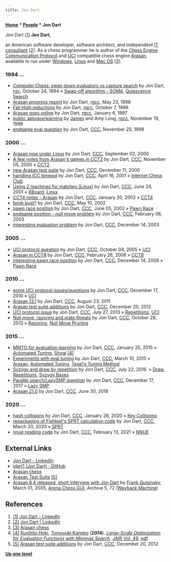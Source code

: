 ```yaml
---
title: Jon Dart
---
```

**[Home](Home "Home") \* [People](People "People") \* Jon Dart**



 [](https://www.linkedin.com/pub/jon-dart/3/382/b7) Jon Dart <a id="cite-note-1" href="#cite-ref-1">[1]</a> 
**Jon Dart**,  

an American software developer, software architect, and independent [IT consultant](https://en.wikipedia.org/wiki/Information_technology_consulting) <a id="cite-note-2" href="#cite-ref-2">[2]</a>. As a chess programmer he is author of the [Chess Engine Communication Protocol](Chess_Engine_Communication_Protocol "Chess Engine Communication Protocol") and [UCI](UCI "UCI") compatible chess engine [Arasan](Arasan "Arasan"), available to run under [Windows](Windows "Windows"), [Linux](Linux "Linux") and [Mac OS](Mac_OS "Mac OS") <a id="cite-note-3" href="#cite-ref-3">[3]</a>. 



### 1994 ...


* [Computer Chess: swap down evaluators vs capture search](http://groups.google.com/group/rec.games.chess/browse_frm/thread/dd1c55ecc9f48717) by Jon Dart, [rgc](Computer_Chess_Forums "Computer Chess Forums"), October 24, 1994 » [Swap-off algorithm - SOMA](SOMA#Swapoff "SOMA"), [Quiescence Search](Quiescence_Search "Quiescence Search")
* [Arasan progress report](http://groups.google.com/group/rec.games.chess.computer/browse_frm/thread/d75cd258ea73a4a7) by Jon Dart, [rgcc](Computer_Chess_Forums "Computer Chess Forums"), May 23, 1996
* [Fail High reductions](http://groups.google.com/group/rec.games.chess.computer/browse_frm/thread/548e7af6ccc53474) by Jon Dart, [rgcc](Computer_Chess_Forums "Computer Chess Forums"), October 7, 1996
* [Arasan goes online](http://groups.google.com/group/rec.games.chess.computer/browse_frm/thread/4a4705301c3c3229) by Jon Dart, [rgcc](Computer_Chess_Forums "Computer Chess Forums"), January 6, 1997
* [public aplogoy/warning](https://groups.google.com/d/msg/rec.games.chess.computer/oM5FT21uIOg/YpA4IUZz6B4J) by [James](James_Swafford "James Swafford") and Amy Long, [rgcc](Computer_Chess_Forums "Computer Chess Forums"), November 19, 1998
* [endgame eval question](https://www.stmintz.com/ccc/index.php?id=33992) by Jon Dart, [CCC](CCC "CCC"), November 25, 1998


### 2000 ...


* [Arasan now under Linux](https://www.stmintz.com/ccc/index.php?id=127953) by Jon Dart, [CCC](CCC "CCC"), September 02, 2000
* [A few notes from Arasan's games in CCT2](https://www.stmintz.com/ccc/index.php?id=136752) by Jon Dart, [CCC](CCC "CCC"), November 05, 2000 » [CCT2](CCT2 "CCT2")
* [new Arasan test suite](https://www.stmintz.com/ccc/index.php?id=144372) by Jon Dart, [CCC](CCC "CCC"), December 11, 2000
* [handling ICC timeout](https://www.stmintz.com/ccc/index.php?id=163847) by Jon Dart, [CCC](CCC "CCC"), April 16, 2001 » [Internet Chess Club](index.php?title=Internet_Chess_Club&action=edit&redlink=1 "Internet Chess Club (page does not exist)")
* [Using 2 machines for matches (Linux)](https://www.stmintz.com/ccc/index.php?id=176716) by Jon Dart, [CCC](CCC "CCC"), June 24, 2001 » [XBoard](XBoard "XBoard"), [Linux](Linux "Linux")
* [CCT4 notes - Arasan](https://www.stmintz.com/ccc/index.php?id=208715) by Jon Dart, [CCC](CCC "CCC"), January 20, 2002 » [CCT4](CCT4 "CCT4")
* [book bust?](https://www.stmintz.com/ccc/index.php?id=229027) by Jon Dart, [CCC](CCC "CCC"), May 10, 2002
* [pawn race position](https://www.stmintz.com/ccc/index.php?id=234121) by Jon Dart, [CCC](CCC "CCC"), June 05, 2002 » [Pawn Race](Pawn_Race "Pawn Race")
* [endgame position - null move problem](https://www.stmintz.com/ccc/index.php?id=282362) by Jon Dart, [CCC](CCC "CCC"), February 06, 2003
* [interesting evaluation problem](https://www.stmintz.com/ccc/index.php?id=335956) by Jon Dart, [CCC](CCC "CCC"), December 14, 2003


### 2005 ...


* [UCI protocol question](https://www.stmintz.com/ccc/index.php?id=453616) by Jon Dart, [CCC](CCC "CCC"), October 04, 2005 » [UCI](UCI "UCI")
* [Arasan in CCT8](https://www.stmintz.com/ccc/index.php?id=489903) by Jon Dart, [CCC](CCC "CCC"), February 26, 2006 » [CCT8](CCT8 "CCT8")
* [interesting pawn race position](http://www.talkchess.com/forum/viewtopic.php?t=25434) by Jon Dart, [CCC](CCC "CCC"), December 14, 2008 » [Pawn Race](Pawn_Race "Pawn Race")


### 2010 ...


* [some UCI protocol issues/questions](http://www.talkchess.com/forum/viewtopic.php?topic_view=threads&p=381800) by Jon Dart, [CCC](CCC "CCC"), December 17, 2010 » [UCI](UCI "UCI")
* [Arasan 13.1](http://www.talkchess.com/forum/viewtopic.php?t=40157) by Jon Dart, [CCC](CCC "CCC"), August 23, 2011
* [Arasan test suite additions](http://www.talkchess.com/forum/viewtopic.php?t=46500) by Jon Dart, [CCC](CCC "CCC"), December 20, 2012
* [UCI protocol issue](http://www.talkchess.com/forum/viewtopic.php?t=48768) by Jon Dart, [CCC](CCC "CCC"), July 27, 2013 » [Repetitions](Repetitions "Repetitions"), [UCI](UCI "UCI")
* [Null move, razoring and mate threats](http://www.talkchess.com/forum/viewtopic.php?t=49863) by Jon Dart, [CCC](CCC "CCC"), October 28, 2013 » [Razoring](Razoring "Razoring"), [Null Move Pruning](Null_Move_Pruning "Null Move Pruning")


### 2015 ...


* [MMTO for evaluation learning](http://www.talkchess.com/forum/viewtopic.php?t=55084) by Jon Dart, [CCC](CCC "CCC"), January 25, 2015 » [Automated Tuning](Automated_Tuning "Automated Tuning"), [Shogi](Shogi "Shogi") <a id="cite-note-4" href="#cite-ref-4">[4]</a>
* [Experiments with eval tuning](http://www.talkchess.com/forum/viewtopic.php?t=55621) by Jon Dart, [CCC](CCC "CCC"), March 10, 2015 » [Arasan](Arasan "Arasan"), [Automated Tuning](Automated_Tuning "Automated Tuning"), [Texel's Tuning Method](Texel%27s_Tuning_Method "Texel's Tuning Method")
* [Syzygy and draw by repetition](http://www.talkchess.com/forum/viewtopic.php?t=60906) by Jon Dart, [CCC](CCC "CCC"), July 22, 2016  » [Draw](Draw "Draw"), [Repetitions](Repetitions "Repetitions"), [Syzygy Bases](Syzygy_Bases "Syzygy Bases")
* [Parallel search/LazySMP question](http://www.talkchess.com/forum/viewtopic.php?t=66044) by Jon Dart, [CCC](CCC "CCC"), December 17, 2017 » [Lazy SMP](Lazy_SMP "Lazy SMP")
* [Arasan 21.0](http://www.talkchess.com/forum3/viewtopic.php?f=2&t=67855) by Jon Dart, [CCC](CCC "CCC"), June 30, 2018


### 2020 ...


* [hash collisions](http://www.talkchess.com/forum3/viewtopic.php?f=7&t=72932) by Jon Dart, [CCC](CCC "CCC"), January 28, 2020 » [Key Collisions](Transposition_Table#KeyCollisions "Transposition Table")
* [repackaging of Fishtest's SPRT calculation code](http://www.talkchess.com/forum3/viewtopic.php?f=7&t=73419) by Jon Dart, [CCC](CCC "CCC"), March 20, 2020 » [SPRT](Match_Statistics#SPRT "Match Statistics")
* [nnue reading code](http://www.talkchess.com/forum3/viewtopic.php?f=7&t=76570) by Jon Dart, [CCC](CCC "CCC"), February 13, 2021 » [NNUE](NNUE "NNUE")


## External Links


* [Jon Dart - LinkedIn](http://www.linkedin.com/pub/jon-dart/3/382/b7)
* [jdart1 (Jon Dart) · GitHub](https://github.com/jdart1)
* [Arasan chess](https://www.arasanchess.org/)
* [Arasan Test Suite](https://www.arasanchess.org/testsuite.shtml) <a id="cite-note-5" href="#cite-ref-5">[5]</a>
* [Arasan 8.4 released, short interview with Jon Dart](https://web.archive.org/web/20120106012659/http://www.playwitharena.com/?Newsticker:Archive_5) by [Frank Quisinsky](Frank_Quisinsky "Frank Quisinsky"), March 01, 2005, [Arena Chess GUI](Arena "Arena"), Archive 5, 72 ([Wayback Machine](https://en.wikipedia.org/wiki/Wayback_Machine))


## References


1. <a id="cite-ref-1" href="#cite-note-1">[1]</a> [Jon Dart - LinkedIn](http://www.linkedin.com/pub/jon-dart/3/382/b7)
2. <a id="cite-ref-2" href="#cite-note-2">[2]</a> [Jon Dart | LinkedIn](http://www.linkedin.com/pub/jon-dart/3/382/b7)
3. <a id="cite-ref-3" href="#cite-note-3">[3]</a> [Arasan chess](http://www.arasanchess.org/)
4. <a id="cite-ref-4" href="#cite-note-4">[4]</a> [Kunihito Hoki](Kunihito_Hoki "Kunihito Hoki"), [Tomoyuki Kaneko](Tomoyuki_Kaneko "Tomoyuki Kaneko") (**2014**). *[Large-Scale Optimization for Evaluation Functions with Minimax Search](https://www.jair.org/papers/paper4217.html)*. [JAIR Vol. 49](https://www.jair.org/vol/vol49.html), [pdf](https://www.jair.org/media/4217/live-4217-7792-jair.pdf)
5. <a id="cite-ref-5" href="#cite-note-5">[5]</a> [Arasan test suite additions](http://www.talkchess.com/forum/viewtopic.php?t=46500) by Jon Dart, [CCC](CCC "CCC"), December 20, 2012

**[Up one level](People "People")**







 
